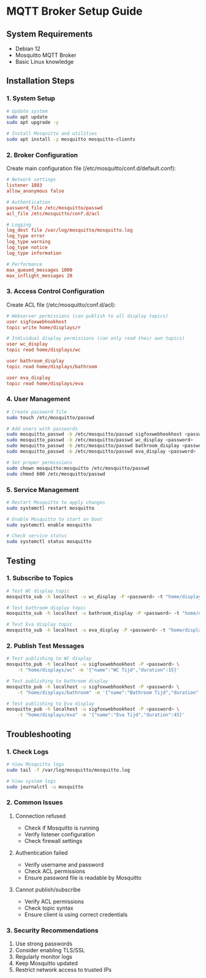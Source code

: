 # MQTT Broker Setup Guide

## System Requirements
- Debian 12
- Mosquitto MQTT Broker
- Basic Linux knowledge

## Installation Steps

### 1. System Setup
```bash
# Update system
sudo apt update
sudo apt upgrade -y

# Install Mosquitto and utilities
sudo apt install -y mosquitto mosquitto-clients
```

### 2. Broker Configuration
Create main configuration file (/etc/mosquitto/conf.d/default.conf):

```conf
# Network settings
listener 1883
allow_anonymous false

# Authentication
password_file /etc/mosquitto/passwd
acl_file /etc/mosquitto/conf.d/acl

# Logging
log_dest file /var/log/mosquitto/mosquitto.log
log_type error
log_type warning
log_type notice
log_type information

# Performance
max_queued_messages 1000
max_inflight_messages 20
```

### 3. Access Control Configuration
Create ACL file (/etc/mosquitto/conf.d/acl):

```conf
# Webserver permissions (can publish to all display topics)
user sigfoxwebhookhost
topic write home/displays/#

# Individual display permissions (can only read their own topics)
user wc_display
topic read home/displays/wc

user bathroom_display
topic read home/displays/bathroom

user eva_display
topic read home/displays/eva
```

### 4. User Management
```bash
# Create password file
sudo touch /etc/mosquitto/passwd

# Add users with passwords
sudo mosquitto_passwd -b /etc/mosquitto/passwd sigfoxwebhookhost <password>
sudo mosquitto_passwd -b /etc/mosquitto/passwd wc_display <password>
sudo mosquitto_passwd -b /etc/mosquitto/passwd bathroom_display <password>
sudo mosquitto_passwd -b /etc/mosquitto/passwd eva_display <password>

# Set proper permissions
sudo chown mosquitto:mosquitto /etc/mosquitto/passwd
sudo chmod 600 /etc/mosquitto/passwd
```

### 5. Service Management
```bash
# Restart Mosquitto to apply changes
sudo systemctl restart mosquitto

# Enable Mosquitto to start on boot
sudo systemctl enable mosquitto

# Check service status
sudo systemctl status mosquitto
```

## Testing

### 1. Subscribe to Topics
```bash
# Test WC display topic
mosquitto_sub -h localhost -u wc_display -P <password> -t "home/displays/wc"

# Test bathroom display topic
mosquitto_sub -h localhost -u bathroom_display -P <password> -t "home/displays/bathroom"

# Test Eva display topic
mosquitto_sub -h localhost -u eva_display -P <password> -t "home/displays/eva"
```

### 2. Publish Test Messages
```bash
# Test publishing to WC display
mosquitto_pub -h localhost -u sigfoxwebhookhost -P <password> \
    -t "home/displays/wc" -m '{"name":"WC Tijd","duration":15}'

# Test publishing to bathroom display
mosquitto_pub -h localhost -u sigfoxwebhookhost -P <password> \
    -t "home/displays/bathroom" -m '{"name":"Bathroom Tijd","duration":30}'

# Test publishing to Eva display
mosquitto_pub -h localhost -u sigfoxwebhookhost -P <password> \
    -t "home/displays/eva" -m '{"name":"Eva Tijd","duration":45}'
```

## Troubleshooting

### 1. Check Logs
```bash
# View Mosquitto logs
sudo tail -f /var/log/mosquitto/mosquitto.log

# View system logs
sudo journalctl -u mosquitto
```

### 2. Common Issues
1. Connection refused
   - Check if Mosquitto is running
   - Verify listener configuration
   - Check firewall settings

2. Authentication failed
   - Verify username and password
   - Check ACL permissions
   - Ensure password file is readable by Mosquitto

3. Cannot publish/subscribe
   - Verify ACL permissions
   - Check topic syntax
   - Ensure client is using correct credentials

### 3. Security Recommendations
1. Use strong passwords
2. Consider enabling TLS/SSL
3. Regularly monitor logs
4. Keep Mosquitto updated
5. Restrict network access to trusted IPs
